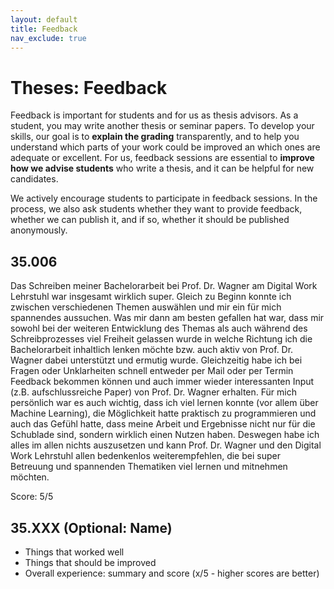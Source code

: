 ```yaml
---
layout: default
title: Feedback
nav_exclude: true
---
```


# Theses: Feedback

Feedback is important for students and for us as thesis advisors.
As a student, you may write another thesis or seminar papers. To develop your skills, our goal is to **explain the grading** transparently, and to help you understand which parts of your work could be improved an which ones are adequate or excellent.
For us, feedback sessions are essential to **improve how we advise students** who write a thesis, and it can be helpful for new candidates. 

We actively encourage students to participate in feedback sessions. In the process, we also ask students whether they want to provide feedback, whether we can publish it, and if so, whether it should be published anonymously. 

## 35.006

Das Schreiben meiner Bachelorarbeit bei Prof. Dr. Wagner am Digital Work Lehrstuhl war insgesamt wirklich super. Gleich zu Beginn konnte ich zwischen verschiedenen Themen auswählen und mir ein für mich spannendes aussuchen. Was mir dann am besten gefallen hat war, dass mir sowohl bei der weiteren Entwicklung des Themas als auch während des Schreibprozesses viel Freiheit gelassen wurde in welche Richtung ich die Bachelorarbeit inhaltlich lenken möchte bzw. auch aktiv von Prof. Dr. Wagner dabei unterstützt und ermutig wurde. Gleichzeitig habe ich bei Fragen oder Unklarheiten schnell entweder per Mail oder per Termin Feedback bekommen können und auch immer wieder interessanten Input (z.B. aufschlussreiche Paper) von Prof. Dr. Wagner erhalten. Für mich persönlich war es auch wichtig, dass ich viel lernen konnte (vor allem über Machine Learning), die Möglichkeit hatte praktisch zu programmieren und auch das Gefühl hatte, dass meine Arbeit und Ergebnisse nicht nur für die Schublade sind, sondern wirklich einen Nutzen haben. Deswegen habe ich alles im allen nichts auszusetzen und kann Prof. Dr. Wagner und den Digital Work Lehrstuhl allen bedenkenlos weiterempfehlen, die bei super Betreuung und spannenden Thematiken viel lernen und mitnehmen möchten.

Score: 5/5

## 35.XXX (Optional: Name)

- Things that worked well
- Things that should be improved
- Overall experience: summary and score (x/5 - higher scores are better)
<!-- Optional comment afterwards: Thesis advisor comment: We improved XY -->
